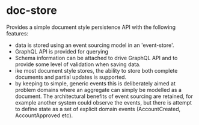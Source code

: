 # doc-store

Provides a simple document style persistence API with the 
following features: 

* data is stored using an event sourcing model in an 'event-store'.
* GraphQL API is provided for querying 
* Schema information can be attached to drive GraphQL 
API and to provide some level of validation when saving data.
* ike most document style stores, the ability to store both complete 
documents and partial updates is supported. 
* by keeping to simple, generic events this is deliberately aimed at problem 
domains where an aggregate can simply be modelled as a document. The architectural benefits of event sourcing are 
retained, for example another system could observe the events, but there is attempt to define state as a set of 
explicit domain events (AccountCreated, AccountApproved etc). 